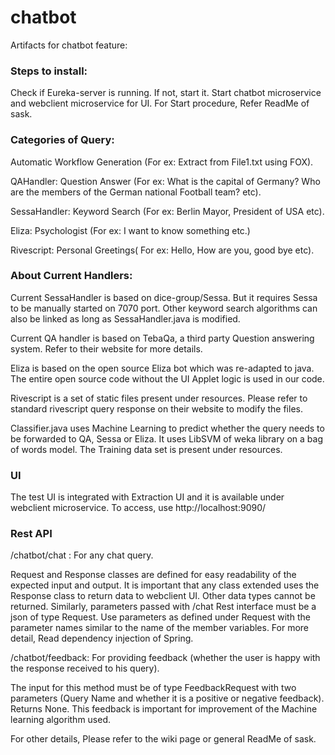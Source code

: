 # chatbot
Artifacts for chatbot feature:

### Steps to install:

Check if Eureka-server is running. If not, start it.
Start chatbot microservice and webclient microservice for UI. For Start procedure, Refer ReadMe of sask.

### Categories of Query:

Automatic Workflow Generation (For ex: Extract from File1.txt using FOX).

QAHandler: Question Answer (For ex: What is the capital of Germany? Who are the members of the German national Football team? etc).

SessaHandler: Keyword Search (For ex: Berlin Mayor, President of USA etc).

Eliza: Psychologist (For ex: I want to know something etc.)

Rivescript: Personal Greetings( For ex: Hello, How are you, good bye etc).

### About Current Handlers:

Current SessaHandler is based on dice-group/Sessa. But it requires Sessa to be manually started on 7070 port. Other keyword search algorithms can also be linked as long as SessaHandler.java is modified.

Current QA handler is based on TebaQa, a third party Question answering system. Refer to their website for more details.

Eliza is based on the open source Eliza bot which was re-adapted to java. The entire open source code without the UI Applet logic is used in our code.

Rivescript is a set of static files present under resources. Please refer to standard rivescript query response on their website to modify the files.

Classifier.java uses Machine Learning to predict whether the query needs to be forwarded to QA, Sessa or Eliza. It uses LibSVM of weka library on a bag of words model. The Training data set is present under resources.

### UI

The test UI is integrated with Extraction UI and it is available under webclient microservice. To access, use http://localhost:9090/

### Rest API

/chatbot/chat : For any chat query.

Request and Response classes are defined for easy readability of the expected input and output. It is important that any class extended uses the Response class to return data to webclient UI. Other data types cannot be returned. Similarly, parameters passed with /chat Rest interface must be a json of type Request. Use parameters as defined under Request with the parameter names similar to the name of the member variables. For more detail, Read dependency injection of Spring.

/chatbot/feedback: For providing feedback (whether the user is happy with the response received to his query). 

The input for this method must be of type FeedbackRequest with two parameters (Query Name and whether it is a positive or negative feedback). Returns None. This feedback is important for improvement of the Machine learning algorithm used.

For other details, Please refer to the wiki page or general ReadMe of sask.

